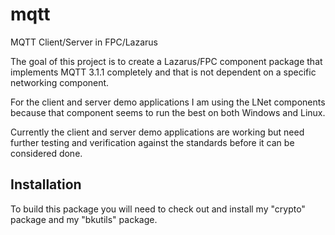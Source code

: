 # mqtt
MQTT Client/Server in FPC/Lazarus

The goal of this project is to create a Lazarus/FPC component package that implements MQTT 3.1.1 completely and that is not dependent on a specific networking component.  

For the client and server demo applications I am using the LNet components because that component seems to run the best on both Windows and Linux.

Currently the client and server demo applications are working but need further testing and verification against the standards before it can be considered done.  

## Installation

To build this package you will need to check out and install my "crypto" package and my "bkutils" package.
